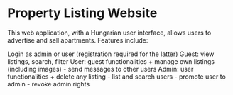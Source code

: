# Property Listing Website
This web application, with a Hungarian user interface, allows users to advertise and sell apartments. Features include:

Login as admin or user (registration required for the latter)
Guest: view listings, search, filter
User: guest functionalities + manage own listings (including images) - send messages to other users
Admin: user functionalities + delete any listing - list and search users - promote user to admin - revoke admin rights
